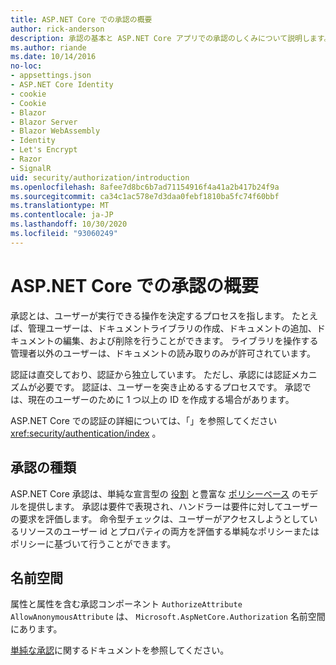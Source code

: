 ```yaml
---
title: ASP.NET Core での承認の概要
author: rick-anderson
description: 承認の基本と ASP.NET Core アプリでの承認のしくみについて説明します。
ms.author: riande
ms.date: 10/14/2016
no-loc:
- appsettings.json
- ASP.NET Core Identity
- cookie
- Cookie
- Blazor
- Blazor Server
- Blazor WebAssembly
- Identity
- Let's Encrypt
- Razor
- SignalR
uid: security/authorization/introduction
ms.openlocfilehash: 8afee7d8bc6b7ad71154916f4a41a2b417b24f9a
ms.sourcegitcommit: ca34c1ac578e7d3daa0febf1810ba5fc74f60bbf
ms.translationtype: MT
ms.contentlocale: ja-JP
ms.lasthandoff: 10/30/2020
ms.locfileid: "93060249"
---
```

# <a name="introduction-to-authorization-in-aspnet-core"></a>ASP.NET Core での承認の概要

<a name="security-authorization-introduction"></a>

承認とは、ユーザーが実行できる操作を決定するプロセスを指します。 たとえば、管理ユーザーは、ドキュメントライブラリの作成、ドキュメントの追加、ドキュメントの編集、および削除を行うことができます。 ライブラリを操作する管理者以外のユーザーは、ドキュメントの読み取りのみが許可されています。

認証は直交しており、認証から独立しています。 ただし、承認には認証メカニズムが必要です。 認証は、ユーザーを突き止めるするプロセスです。 承認では、現在のユーザーのために 1 つ以上の ID を作成する場合があります。

ASP.NET Core での認証の詳細については、「」を参照してください <xref:security/authentication/index> 。

## <a name="authorization-types"></a>承認の種類

ASP.NET Core 承認は、単純な宣言型の [役割](xref:security/authorization/roles) と豊富な [ポリシーベース](xref:security/authorization/policies) のモデルを提供します。 承認は要件で表現され、ハンドラーは要件に対してユーザーの要求を評価します。 命令型チェックは、ユーザーがアクセスしようとしているリソースのユーザー id とプロパティの両方を評価する単純なポリシーまたはポリシーに基づいて行うことができます。

## <a name="namespaces"></a>名前空間

属性と属性を含む承認コンポーネント `AuthorizeAttribute` `AllowAnonymousAttribute` は、 `Microsoft.AspNetCore.Authorization` 名前空間にあります。

[単純な承認](xref:security/authorization/simple)に関するドキュメントを参照してください。
